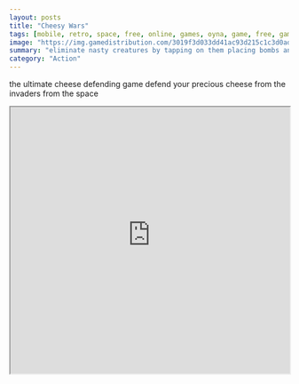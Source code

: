 ```yaml
---
layout: posts
title: "Cheesy Wars"
tags: [mobile, retro, space, free, online, games, oyna, game, free, games, play, play, games]
image: "https://img.gamedistribution.com/3019f3d033dd41ac93d215c1c3d0adf6.jpg"
summary: "eliminate nasty creatures by tapping on them placing bombs and drawing lines around them the point is defend your cheese at all costs collect diamonds and upgrade weapons since enemies get stronger with each new level  free online games oyna game free games play play games"
category: "Action"
---
```


the ultimate cheese defending game defend your precious cheese from the invaders from the space

<iframe width="100%" height="480px;" src="https://html5.gamedistribution.com/3019f3d033dd41ac93d215c1c3d0adf6/"></iframe>